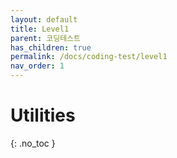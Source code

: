 ```yaml
---
layout: default
title: Level1
parent: 코딩테스트
has_children: true
permalink: /docs/coding-test/level1
nav_order: 1
---
```


# Utilities
{: .no_toc }

